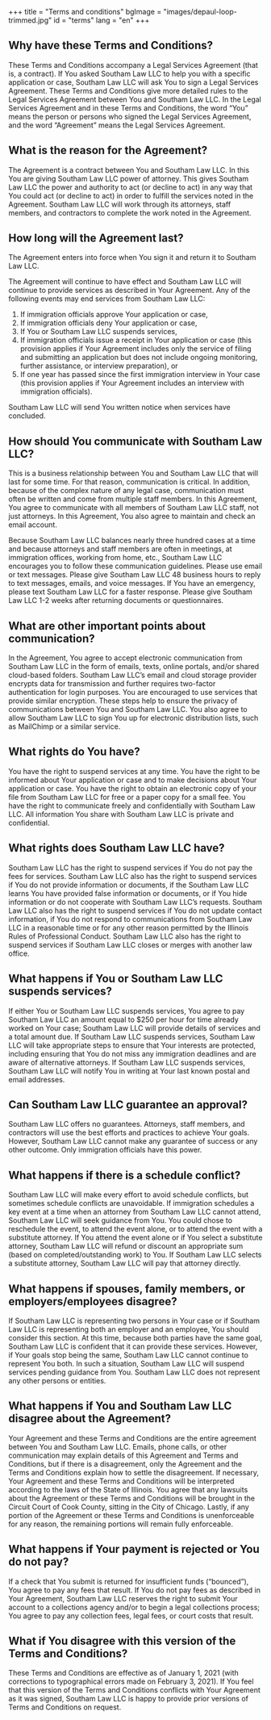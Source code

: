 +++
title = "Terms and conditions"
bgImage = "images/depaul-loop-trimmed.jpg"
id = "terms"
lang = "en"
+++

## Why have these Terms and Conditions?

These Terms and Conditions accompany a Legal Services Agreement (that is, a contract). If You asked Southam Law LLC to help you with a specific application or case, Southam Law LLC will ask You to sign a Legal Services Agreement. These Terms and Conditions give more detailed rules to the Legal Services Agreement between You and Southam Law LLC. In the Legal Services Agreement and in these Terms and Conditions, the word “You” means the person or persons who signed the Legal Services Agreement, and the word “Agreement” means the Legal Services Agreement.

## What is the reason for the Agreement?

The Agreement is a contract between You and Southam Law LLC. In this You are giving Southam Law LLC power of attorney. This gives Southam Law LLC the power and authority to act (or decline to act) in any way that You could act (or decline to act) in order to fulfill the services noted in the Agreement. Southam Law LLC will work through its attorneys, staff members, and contractors to complete the work noted in the Agreement.

## How long will the Agreement last?

The Agreement enters into force when You sign it and return it to Southam Law LLC.

The Agreement will continue to have effect and Southam Law LLC will continue to provide services as described in Your Agreement. Any of the following events may end services from Southam Law LLC:

1. If immigration officials approve Your application or case, 
1. If immigration officials deny Your application or case,
1. If You or Southam Law LLC suspends services,
1. If immigration officials issue a receipt in Your application or case (this provision applies if Your Agreement includes only the service of filing and submitting an application but does not include ongoing monitoring, further assistance, or interview preparation), or
1. If one year has passed since the first immigration interview in Your case (this provision applies if Your Agreement includes an interview with immigration officials).

Southam Law LLC will send You written notice when services have concluded.

## How should You communicate with Southam Law LLC?

This is a business relationship between You and Southam Law LLC that will last for some time. For that reason, communication is critical. In addition, because of the complex nature of any legal case, communication must often be written and come from multiple staff members. In this Agreement, You agree to communicate with all members of Southam Law LLC staff, not just attorneys. In this Agreement, You also agree to maintain and check an email account.

Because Southam Law LLC balances nearly three hundred cases at a time and  because attorneys and staff members are often in meetings, at immigration offices, working from home, etc., Southam Law LLC encourages you to follow these communication guidelines. Please use email or text messages. Please give Southam Law LLC 48 business hours to reply to text messages, emails, and voice messages. If You have an emergency, please text Southam Law LLC for a faster response. Please give Southam Law LLC 1-2 weeks after returning documents or questionnaires.

## What are other important points about communication?

In the Agreement, You agree to accept electronic communication from Southam Law LLC in the form of emails, texts, online portals, and/or shared cloud-based folders. Southam Law LLC’s email and cloud storage provider encrypts data for transmission and further requires two-factor authentication for login purposes. You are encouraged to use services that provide similar encryption. These steps help to ensure the privacy of communications between You and Southam Law LLC. You also agree to allow Southam Law LLC to sign You up for electronic distribution lists, such as MailChimp or a similar service.

## What rights do You have?

You have the right to suspend services at any time. You have the right to be informed about Your application or case and to make decisions about Your application or case. You have the right to obtain an electronic copy of your file from Southam Law LLC for free or a paper copy for a small fee. You have the right to communicate freely and confidentially with Southam Law LLC. All information You share with Southam Law LLC is private and confidential.

## What rights does Southam Law LLC have?

Southam Law LLC has the right to suspend services if You do not pay the fees for services. Southam Law LLC also has the right to suspend services if You do not provide information or documents, if the Southam Law LLC learns You have provided false information or documents, or if You hide information or do not cooperate with Southam Law LLC’s requests. Southam Law LLC also has the right to suspend services if You do not update contact information, if You do not respond to communications from Southam Law LLC in a reasonable time or for any other reason permitted by the Illinois Rules of Professional Conduct. Southam Law LLC also has the right to suspend services if Southam Law LLC closes or merges with another law office.

## What happens if You or Southam Law LLC suspends services?

If either You or Southam Law LLC suspends services, You agree to pay Southam Law LLC an amount equal to $250 per hour for time already worked on Your case; Southam Law LLC will provide details of services and a total amount due. If Southam Law LLC suspends services, Southam Law LLC will take appropriate steps to ensure that Your interests are protected, including ensuring that You do not miss any immigration deadlines and are aware of alternative attorneys. If Southam Law LLC suspends services, Southam Law LLC will notify You in writing at Your last known postal and email addresses. 

## Can Southam Law LLC guarantee an approval?

Southam Law LLC offers no guarantees. Attorneys, staff members, and contractors will use the best efforts and practices to achieve Your goals. However, Southam Law LLC cannot make any guarantee of success or any other outcome. Only immigration officials have this power.

## What happens if there is a schedule conflict?

Southam Law LLC will make every effort to avoid schedule conflicts, but sometimes schedule conflicts are unavoidable. If immigration schedules a key event at a time when an attorney from Southam Law LLC cannot attend, Southam Law LLC will seek guidance from You. You could chose to reschedule the event, to attend the event alone, or to attend the event with a substitute attorney. If You attend the event alone or if You select a substitute attorney, Southam Law LLC will refund or discount an appropriate sum (based on completed/outstanding work) to You. If Southam Law LLC selects a substitute attorney, Southam Law LLC will pay that attorney directly. 

## What happens if spouses, family members, or employers/employees disagree?

If Southam Law LLC is representing two persons in Your case or if Southam Law LLC is representing both an employer and an employee, You should consider this section. At this time, because both parties have the same goal, Southam Law LLC is confident that it can provide these services. However, if Your goals stop being the same, Southam Law LLC cannot continue to represent You both. In such a situation, Southam Law LLC will suspend services pending guidance from You. Southam Law LLC does not represent any other persons or entities.

## What happens if You and Southam Law LLC disagree about the Agreement?

Your Agreement and these Terms and Conditions are the entire agreement between You and Southam Law LLC. Emails, phone calls, or other communication may explain details of this Agreement and Terms and Conditions, but if there is a disagreement, only the Agreement and the Terms and Conditions explain how to settle the disagreement. If necessary, Your Agreement and these Terms and Conditions will be interpreted according to the laws of the State of Illinois. You agree that any lawsuits about the Agreement or these Terms and Conditions will be brought in the Circuit Court of Cook County, sitting in the City of Chicago. Lastly, if any portion of the Agreement or these Terms and Conditions is unenforceable for any reason, the remaining portions will remain fully enforceable.

## What happens if Your payment is rejected or You do not pay?

If a check that You submit is returned for insufficient funds (“bounced”), You agree to pay any fees that result. If You do not pay fees as described in Your Agreement, Southam Law LLC reserves the right to submit Your account to a collections agency and/or to begin a legal collections process; You agree to pay any collection fees, legal fees, or court costs that result.

## What if You disagree with this version of the Terms and Conditions?

These Terms and Conditions are effective as of January 1, 2021 (with corrections to typographical errors made on February 3, 2021). If You feel that this version of the Terms and Conditions conflicts with Your Agreement as it was signed, Southam Law LLC is happy to provide prior versions of Terms and Conditions on request.

